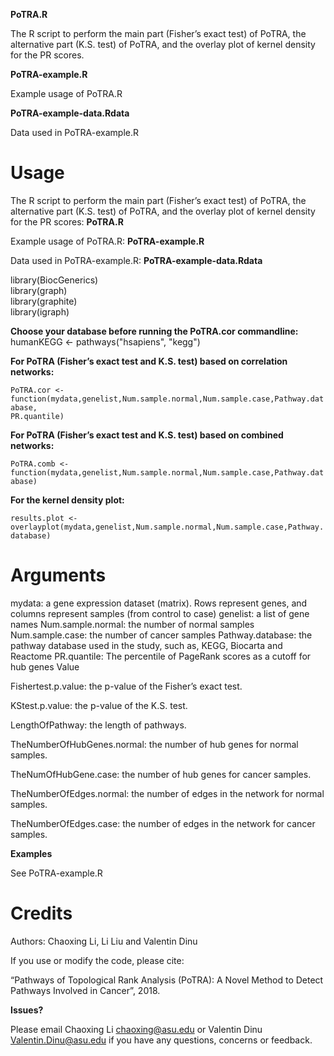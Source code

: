 

**PoTRA.R**

The R script to perform the main part (Fisher’s exact test) of PoTRA, the alternative part (K.S. test) of PoTRA, and the overlay plot of kernel density for the PR scores.

**PoTRA-example.R**

Example usage of PoTRA.R

**PoTRA-example-data.Rdata**

Data used in PoTRA-example.R

 

# Usage <br>

The R script to perform the main part (Fisher’s exact test) of PoTRA, the alternative part (K.S. test) of PoTRA, and the overlay plot of kernel density for the PR scores: <b>PoTRA.R</b><br>

Example usage of PoTRA.R: <b>PoTRA-example.R</b><br>

Data used in PoTRA-example.R: <b>PoTRA-example-data.Rdata</b><br>


library(BiocGenerics) <br>
library(graph) <br>
library(graphite) <br>
library(igraph) <br>

<b>Choose your database before running the PoTRA.cor commandline: <br> </b>
humanKEGG <- pathways("hsapiens", "kegg") 


<b>For PoTRA (Fisher’s exact test and K.S. test) based on correlation networks:</b> <br>

<code>PoTRA.cor <- function(mydata,genelist,Num.sample.normal,Num.sample.case,Pathway.database, PR.quantile)</code>



<b>For PoTRA (Fisher’s exact test and K.S. test) based on combined networks:</b> <br>

<code>PoTRA.comb <- function(mydata,genelist,Num.sample.normal,Num.sample.case,Pathway.database)</code>

<b>For the kernel density plot:</b> <br>

<code>results.plot <- overlayplot(mydata,genelist,Num.sample.normal,Num.sample.case,Pathway.database)</code>

 

# Arguments

mydata:	a gene expression dataset (matrix). Rows represent genes, and columns represent samples (from control to case)
genelist:	a list of gene names
Num.sample.normal:	the number of normal samples
Num.sample.case:	the number of cancer samples
Pathway.database:	the pathway database used in the study, such as, KEGG, Biocarta and Reactome
PR.quantile:	The percentile of PageRank scores as a cutoff for hub genes
Value

 

Fishertest.p.value: the p-value of the Fisher’s exact test.

KStest.p.value: the p-value of the K.S. test.

LengthOfPathway: the length of pathways.

TheNumberOfHubGenes.normal: the number of hub genes for normal samples.

TheNumOfHubGene.case: the number of hub genes for cancer samples.

TheNumberOfEdges.normal: the number of edges in the network for normal samples.

TheNumberOfEdges.case: the number of edges in the network for cancer samples.


**Examples**

See PoTRA-example.R

 
# Credits

Authors: Chaoxing Li, Li Liu and Valentin Dinu

 

If you use or modify the code, please cite:

“Pathways of Topological Rank Analysis (PoTRA): A Novel Method to Detect Pathways Involved in Cancer”, 2018.

 

**Issues?**

Please email Chaoxing Li <chaoxing@asu.edu> or Valentin Dinu <Valentin.Dinu@asu.edu> if you have any questions, concerns or feedback.
